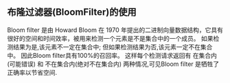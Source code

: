 ## 布隆过滤器(BloomFilter)的使用

  Bloom filter 是由 Howard Bloom 在 1970 年提出的二进制向量数据结构，它具有很好的空间和时间效率，被用来检测一个元素是不是集合中的一个成员。
  如果检测结果为是,该元素不一定在集合中; 但如果检测结果为否,该元素一定不在集合中。
  因此Bloom filter具有100%的召回率。
  这样每个检测请求返回有 在集合内(可能错误) 和 不在集合内(绝对不在集合内) 两种情况,可见Bloom filter 是牺牲了正确率以节省空间.

